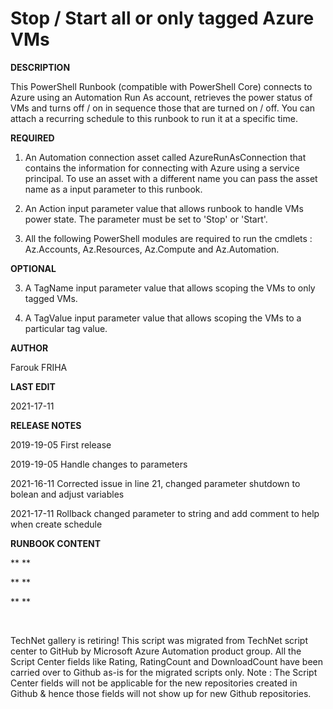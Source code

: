 ﻿Stop / Start all or only tagged Azure VMs
=========================================

            

**DESCRIPTION**


This PowerShell Runbook (compatible with PowerShell Core) connects to Azure using an Automation Run As account, retrieves the power status of VMs and turns off / on in sequence those that are turned on / off. You can attach a recurring schedule to this runbook
 to run it at a specific time.


**REQUIRED**


1. An Automation connection asset called AzureRunAsConnection that contains the information for connecting with Azure using a service principal. To use an asset with a different name you can pass the asset name as a input parameter to this runbook.


2. An Action input parameter value that allows runbook to handle VMs power state. The parameter must be set to 'Stop' or 'Start'.


3. All the following PowerShell modules are required to run the cmdlets : Az.Accounts, Az.Resources, Az.Compute and Az.Automation.


**OPTIONAL**


3. A TagName input parameter value that allows scoping the VMs to only tagged VMs.


4. A TagValue input parameter value that allows scoping the VMs to a particular tag value.


**AUTHOR**


Farouk FRIHA


**LAST EDIT**


2021-17-11


**RELEASE NOTES**


2019-19-05 First release

2019-19-05 Handle changes to parameters

2021-16-11 Corrected issue in line 21, changed parameter shutdown to bolean and adjust variables

2021-17-11 Rollback changed parameter to string and add comment to help when create schedule


**RUNBOOK CONTENT**


** **


** **

** **




 


        
    
TechNet gallery is retiring! This script was migrated from TechNet script center to GitHub by Microsoft Azure Automation product group. All the Script Center fields like Rating, RatingCount and DownloadCount have been carried over to Github as-is for the migrated scripts only. Note : The Script Center fields will not be applicable for the new repositories created in Github & hence those fields will not show up for new Github repositories.
